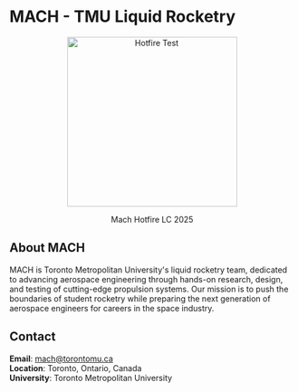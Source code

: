 # MACH - TMU Liquid Rocketry

<div align="center">
  <img src="https://raw.githubusercontent.com/machtmu/.github/main/profile/firing.gif" alt="Hotfire Test" height="300">
  <p>Mach Hotfire LC 2025</p>
</div>

## About MACH

MACH is Toronto Metropolitan University's liquid rocketry team, dedicated to advancing aerospace engineering through hands-on research, design, and testing of cutting-edge propulsion systems. Our mission is to push the boundaries of student rocketry while preparing the next generation of aerospace engineers for careers in the space industry.

## Contact

**Email**: mach@torontomu.ca  
**Location**: Toronto, Ontario, Canada  
**University**: Toronto Metropolitan University

